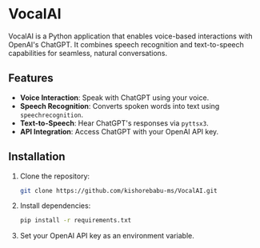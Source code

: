 # VocalAI  

VocalAI is a Python application that enables voice-based interactions with OpenAI's ChatGPT. It combines speech recognition and text-to-speech capabilities for seamless, natural conversations.  

## Features  
- **Voice Interaction**: Speak with ChatGPT using your voice.  
- **Speech Recognition**: Converts spoken words into text using `speechrecognition`.  
- **Text-to-Speech**: Hear ChatGPT's responses via `pyttsx3`.  
- **API Integration**: Access ChatGPT with your OpenAI API key.  

## Installation  
1. Clone the repository:  
   ```bash  
   git clone https://github.com/kishorebabu-ms/VocalAI.git  
   ```  
2. Install dependencies:  
   ```bash  
   pip install -r requirements.txt  
   ```  
3. Set your OpenAI API key as an environment variable.    
